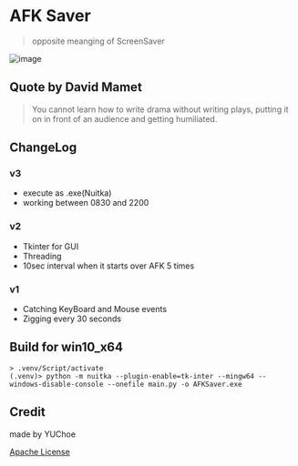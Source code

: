 # AFK Saver
 > opposite meanging of ScreenSaver 

![image](https://user-images.githubusercontent.com/819903/125231155-30f34600-e315-11eb-9239-112b24d38a07.png)

## Quote by David Mamet
 > You cannot learn how to write drama without writing plays, putting it on in front of an audience and getting humiliated.

## ChangeLog

### v3
- execute as .exe(Nuitka)
- working between 0830 and 2200

### v2 
- Tkinter for GUI
- Threading
- 10sec interval when it starts over AFK 5 times

### v1
- Catching KeyBoard and Mouse events
- Zigging every 30 seconds

## Build for win10_x64
```
> .venv/Script/activate
(.venv)> python -m nuitka --plugin-enable=tk-inter --mingw64 --windows-disable-console --onefile main.py -o AFKSaver.exe
```

## Credit 
made by YUChoe

[Apache License](https://github.com/YUChoe/AFKSaver/blob/main/LICENSE)
